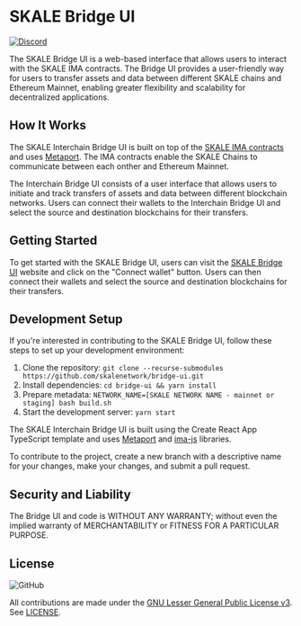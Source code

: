 # SKALE Bridge UI

[![Discord](https://img.shields.io/discord/534485763354787851.svg)](https://discord.gg/vvUtWJB)

The SKALE Bridge UI is a web-based interface that allows users to interact with the SKALE IMA contracts. The Bridge UI provides a user-friendly way for users to transfer assets and data between different SKALE chains and Ethereum Mainnet, enabling greater flexibility and scalability for decentralized applications.

## How It Works

The SKALE Interchain Bridge UI is built on top of the [SKALE IMA contracts](https://github.com/skalenetwork/IMA) and uses [Metaport](https://github.com/skalenetwork/metaport). The IMA contracts enable the SKALE Chains to communicate between each onther and Ethereum Mainnet.

The Interchain Bridge UI consists of a user interface that allows users to initiate and track transfers of assets and data between different blockchain networks. Users can connect their wallets to the Interchain Bridge UI and select the source and destination blockchains for their transfers.

## Getting Started
To get started with the SKALE Bridge UI, users can visit the [SKALE Bridge UI](https://bridge.skale.network/) website and click on the "Connect wallet" button. Users can then connect their wallets and select the source and destination blockchains for their transfers.

## Development Setup
If you're interested in contributing to the SKALE Bridge UI, follow these steps to set up your development environment:

1. Clone the repository: `git clone --recurse-submodules https://github.com/skalenetwork/bridge-ui.git`
2. Install dependencies: `cd bridge-ui && yarn install`
3. Prepare metadata: `NETWORK_NAME=[SKALE NETWORK NAME - mainnet or staging] bash build.sh`
4. Start the development server: `yarn start`

The SKALE Interchain Bridge UI is built using the Create React App TypeScript template and uses [Metaport](https://github.com/skalenetwork/metaport) and [ima-js](https://github.com/skalenetwork/ima-js) libraries.

To contribute to the project, create a new branch with a descriptive name for your changes, make your changes, and submit a pull request.

## Security and Liability

The Bridge UI and code is WITHOUT ANY WARRANTY; without even the implied warranty of MERCHANTABILITY or FITNESS FOR A PARTICULAR PURPOSE.

## License

![GitHub](https://img.shields.io/github/license/skalenetwork/bridge-ui.svg)

All contributions are made under the [GNU Lesser General Public License v3](https://www.gnu.org/licenses/lgpl-3.0.en.html). See [LICENSE](LICENSE).